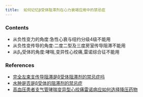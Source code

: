 ```yaml
---
title:  如何记忆β受体阻滞剂在心力衰竭应用中的禁忌症
--- 
```


### Contents
- 从负性变力的角度:急性心衰与纽约分级4级不能用
- 从负性变传导的角度:二度二型及三度房室传导阻滞不能用
- 从β₂受体的角度:哮喘,变异性心绞痛,雷诺综合征不能用

### References
- [完全左束支传导阻滞是β受体阻滞剂的禁忌症吗](/完全左束支传导阻滞是β受体阻滞剂的禁忌症吗)
- [水肿是否是β受体的阻滞剂的禁忌症](/水肿是否是β受体的阻滞剂)
- [高血压患者支气管哮喘变异型心绞痛雷诺病应如何选择降压药物](/高血压患者支气管哮喘变异型心绞痛雷诺病应如何选择降压药物)
